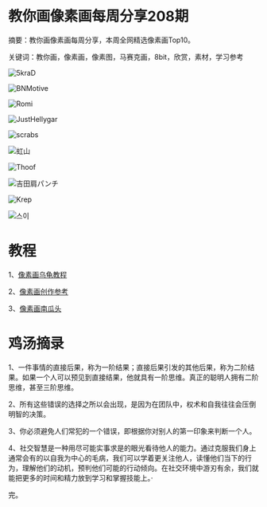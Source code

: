 # 教你画像素画每周分享208期

摘要：教你画像素画每周分享，本周全网精选像素画Top10。

关键词：教你画，像素画，像素图，马赛克画，8bit，欣赏，素材，学习参考

![5kraD](https://files.mdnice.com/user/10493/ecafac1e-4651-4f4b-bfea-c270c96ad75d.png)

![BNMotive](https://files.mdnice.com/user/10493/e9257eaf-dbbd-4424-a160-bbe51444ac34.png)

![Romi](https://files.mdnice.com/user/10493/2c5ee750-f0fe-4404-a2b7-e2886f0887d1.png)

![JustHellygar](https://files.mdnice.com/user/10493/8195cade-7dc6-44de-9678-c5768e232dc0.png)

![scrabs](https://files.mdnice.com/user/10493/12020257-5d66-409a-81b1-5ea30c2f6f5c.png)

![虹山](https://files.mdnice.com/user/10493/546791ed-2dc8-4205-a83a-6b50f872a582.png)

![Thoof](https://files.mdnice.com/user/10493/bc88a45b-295a-41eb-a4be-a257237c586a.png)

![吉田肩パンチ](https://files.mdnice.com/user/10493/6331dcfd-1ccc-498d-acdb-a29610b0a153.png)

![Krep](https://files.mdnice.com/user/10493/bfab1c6c-5e79-4512-9d36-740edbfeb469.png)

![스이](https://files.mdnice.com/user/10493/ff92434f-6c4c-4620-980a-9638d332efb3.png)


# 教程

1、[像素画乌龟教程](https://mp.weixin.qq.com/s/raDLgMKBZzAdKnillWIR5g)

2、[像素画创作参考](https://mp.weixin.qq.com/s/_0cFR7PgESScgZmJ-7IoUA)

3、[像素画南瓜头](https://mp.weixin.qq.com/s/7fzr4F1bmTMed1dWPaSS8A)

# 鸡汤摘录

1、一件事情的直接后果，称为一阶结果；直接后果引发的其他后果，称为二阶结果。如果一个人可以预见到直接结果，他就具有一阶思维。真正的聪明人拥有二阶思维，甚至三阶思维。

2、所有这些错误的选择之所以会出现，是因为在团队中，权术和自我往往会压倒明智的决策。

3、你必须避免人们常犯的一个错误，即根据你对别人的第一印象来判断一个人。

4、社交智慧是一种用尽可能实事求是的眼光看待他人的能力。通过克服我们身上通常会有的以自我为中心的毛病，我们可以学着更关注他人，读懂他们当下的行为，理解他们的动机，预判他们可能的行动倾向。在社交环境中游刃有余，我们就能把更多的时间和精力放到学习和掌握技能上。·

完。